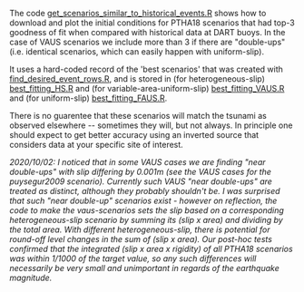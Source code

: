 
The code
[get_scenarios_similar_to_historical_events.R](get_scenarios_similar_to_historical_events.R)
shows how to download and plot the initial conditions for PTHA18 scenarios that
had top-3 goodness of fit when compared with historical data at DART buoys. In the
case of VAUS scenarios we include more than 3 if there are "double-ups" (i.e. identical
scenarios, which can easily happen with uniform-slip).

It uses a hard-coded record of the 'best scenarios' that was created with
[find_desired_event_rows.R](find_desired_event_rows.R), and is stored in (for
heterogeneous-slip) [best_fitting_HS.R](best_fitting_HS.R) and (for
variable-area-uniform-slip) [best_fitting_VAUS.R](best_fitting_VAUS.R) and 
(for uniform-slip) [best_fitting_FAUS.R](best_fitting_FAUS.R). 

There is no guarentee that these scenarios will match the tsunami as observed
elsewhere -- sometimes they will, but not always. In principle one should
expect to get better accuracy using an inverted source that considers data
at your specific site of interest.

*2020/10/02: I noticed that in some VAUS cases we are finding "near
double-ups" with slip differing by 0.001m (see the VAUS cases for the puysegur2009
scenario). Currently such VAUS "near double-ups" are treated as distinct,
although they probably shouldn't be. I was surprised that such "near double-up"
scenarios exist - however on reflection, the code to make the vaus-scenarios
sets the slip based on a corresponding heterogeneous-slip scenario by summing
its (slip x area) and dividing by the total area. With different
heterogeneous-slip, there is potential for round-off level changes in the sum
of (slip x area). Our post-hoc tests confirmed that the integrated (slip x area
x rigidity) of all PTHA18 scenarios was within 1/1000 of the target value,
so any such differences will necessarily be very small and unimportant in regards
of the earthquake magnitude.*
